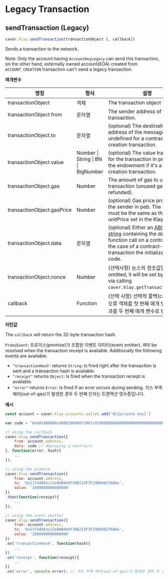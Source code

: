 # Legacy Transaction <a id="legacy-transaction"></a>

## sendTransaction (Legacy) <a id="sendtransaction-legacy"></a>

```javascript
caver.klay.sendTransaction(transactionObject [, callback])
```
Sends a transaction to the network.

Note: Only the account having `AccountKeyLegacy` can send this transaction, on the other hand, externally owned account(EOA) created from `ACCOUNT_CREATION` transaction can't send a legacy transaction.

**매개변수**

| 명칭                         | 형식                                              | 설명                                                                                                                                                                                                                                |
| -------------------------- | ----------------------------------------------- | --------------------------------------------------------------------------------------------------------------------------------------------------------------------------------------------------------------------------------- |
| transactionObject          | 객체                                              | The transaction object to send.                                                                                                                                                                                                   |
| transactionObject.from     | 문자열                                             | The sender address of the transaction.                                                                                                                                                                                            |
| transactionObject.to       | 문자열                                             | (optional) The destination address of the message, left undefined for a contract-creation transaction.                                                                                                                            |
| transactionObject.value    | Number &#124; String &#124; BN &#124; BigNumber | (optional) The value transferred for the transaction in peb, also the endowment if it's a contract-creation transaction.                                                                                                          |
| transactionObject.gas      | Number                                          | The amount of gas to use for the transaction (unused gas is refunded).                                                                                                                                                            |
| transactionObject.gasPrice | Number                                          | (optional) Gas price provided by the sender in peb. The gasPrice must be the same as the unitPrice set in the Klaytn node.                                                                                                        |
| transactionObject.data     | 문자열                                             | (optional) Either an [ABI byte string](http://solidity.readthedocs.io/en/latest/abi-spec.html) containing the data of the function call on a contract, or in the case of a contract-creation transaction the initialization code. |
| transactionObject.nonce    | Number                                          | (선택사항) 논스의 정숫값입니다. If omitted, it will be set by caver-js via calling `caver.klay.getTransactionCount`.                                                                                                                           |
| callback                   | Function                                        | (선택 사항) 선택적 콜백(callback)은 오류 객체를 첫 번째 매개 변수로, 결과를 두 번째 매개 변수로 반환합니다.                                                                                                                                                              |

**리턴값**

The `callback` will return the 32-byte transaction hash.

`PromiEvent`: 프로미스(promise)가 조합된 이벤트 이미터(event emitter). Will be resolved when the transaction receipt is available. Additionally the following events are available:

- `"transactionHash"` returns `String`: Is fired right after the transaction is sent and a transaction hash is available.
- `"receipt"` returns `Object`: Is fired when the transaction receipt is available.
- `"error"` returns `Error`: Is fired if an error occurs during sending. 가스 부족 에러(out-of-gas)가 발생한 경우 두 번째 인자는 트랜잭션 영수증입니다.

**예시**

```javascript
const account = caver.klay.accounts.wallet.add('0x{private key}')

var code = "0x603d80600c6000396000f3007c01000000000000000000000000000000000000000000000000000000006000350463c6888fa18114602d57005b6007600435028060005260206000f3";

// using the callback
caver.klay.sendTransaction({
    from: account.address,
    data: code // deploying a contracrt
}, function(error, hash){
    ...
});

// using the promise
caver.klay.sendTransaction({
    from: account.address,
    to: '0x11f4d0A3c12e86B4b5F39B213F7E19D048276DAe',
    value: '1000000000000000'
})
.then(function(receipt){
    ...
});

// using the event emitter
caver.klay.sendTransaction({
    from: account.address,
    to: '0x11f4d0A3c12e86B4b5F39B213F7E19D048276DAe',
    value: '1000000000000000'
})
.on('transactionHash', function(hash){
    ...
})
.on('receipt', function(receipt){
    ...
})
.on('error', console.error); // 가스 부족 에러(out-of-gas)가 발생한 경우 두 번째 인자는 트랜잭션 영수증입니다.
```
